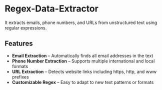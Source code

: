 # Regex-Data-Extractor
It extracts emails, phone numbers, and URLs from unstructured text using regular expressions.

## Features

- **Email Extraction**  – Automatically finds all email addresses in the text
- **Phone Number Extraction** – Supports multiple international and local formats
- **URL Extraction** – Detects website links including https, http, and www prefixes
- **Customizable Regex** – Easy to adapt to new text patterns or formats
